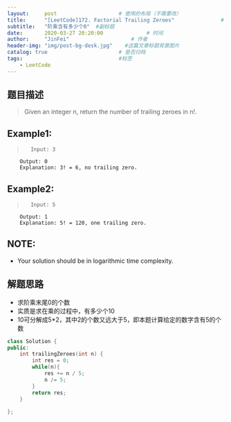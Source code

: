 ```yaml
---
layout:     post                    # 使用的布局（不需要改） 
title:      "[LeetCode]172. Factorial Trailing Zeroes"               # 标题  
subtitle:   "阶乘含有多少个0"  #副标题 
date:       2020-03-27 20:20:00              # 时间 
author:     "JinFei"                    # 作者 
header-img: "img/post-bg-desk.jpg"    #这篇文章标题背景图片 
catalog: true                       # 是否归档 
tags:                               #标签     
    - LeetCode 
---
```



## 题目描述
>   Given an integer n, return the number of trailing zeroes in n!.


## Example1:
 
>       Input: 3
        Output: 0
        Explanation: 3! = 6, no trailing zero.



## Example2:
 
>       Input: 5
        Output: 1
        Explanation: 5! = 120, one trailing zero.


## NOTE:
- Your solution should be in logarithmic time complexity.

## 解题思路
- 求阶乘末尾0的个数
- 实质是求在乘的过程中，有多少个10
- 10可分解成5*2，其中2的个数又远大于5，即本题计算给定的数字含有5的个数


```C++
class Solution {
public:
    int trailingZeroes(int n) {
        int res = 0;
        while(n){
            res += n / 5;
            n /= 5;
        }
        return res;
    }
    
};
```
